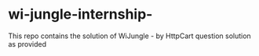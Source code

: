 # wi-jungle-internship-
This repo contains the solution of WiJungle - by HttpCart question solution as provided 
